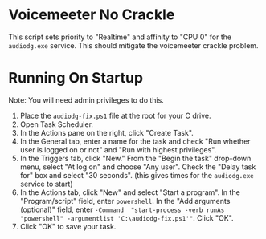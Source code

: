 # Voicemeeter No Crackle

This script sets priority to "Realtime" and affinity to "CPU 0" for the `audiodg.exe` service. This should mitigate the voicemeeter crackle problem.

# Running On Startup

Note: You will need admin privileges to do this.

1. Place the `audiodg-fix.ps1` file at the root for your C drive.
2. Open Task Scheduler.
3. In the Actions pane on the right, click "Create Task".
4. In the General tab, enter a name for the task and check "Run whether user is logged on or not" and "Run with highest privileges".
5. In the Triggers tab, click "New." From the "Begin the task" drop-down menu, select "At log on" and choose "Any user". Check the "Delay task for" box and select "30 seconds". (this gives times for the `audiodg.exe` service to start)
6. In the Actions tab, click "New" and select "Start a program". In the "Program/script" field, enter `powershell`. In the "Add arguments (optional)" field, enter `-Command  "start-process -verb runAs "powershell" -argumentlist 'C:\audiodg-fix.ps1'"`. Click "OK".
7. Click "OK" to save your task.
